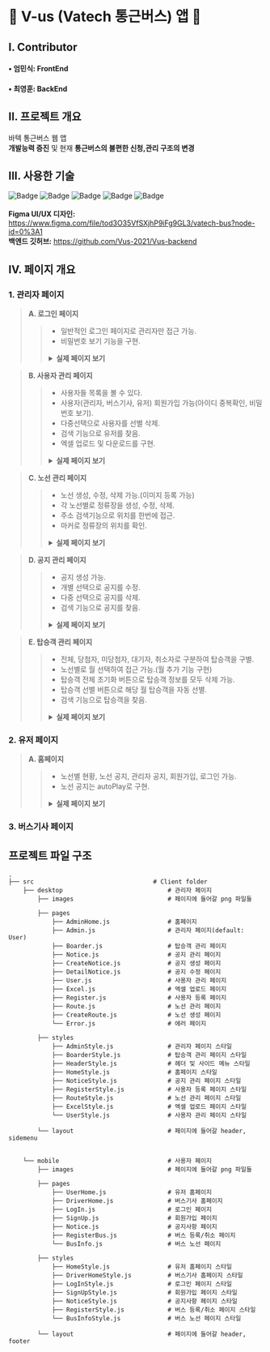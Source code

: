 # 🚌 V-us (Vatech 통근버스) 앱 🚌
## I. Contributor
#### • 엄민식: FrontEnd
#### • 최영훈: BackEnd

## II. 프로젝트 개요
바텍 통근버스 웹 앱  
<strong>개발능력 증진</strong> 및 현재 <strong>통근버스의 불편한 신청,관리 구조의 변경</strong>

## III. 사용한 기술
![Badge](https://img.shields.io/badge/platform-web-yellow) ![Badge](https://img.shields.io/badge/library-React%2C%20Apollo-blue) ![Badge](https://img.shields.io/badge/library-react--hook--form-orange) ![Badge](https://img.shields.io/badge/library-Material--ui%2C%20Dayjs%2C%20react--swipeable--views-red) ![Badge](https://img.shields.io/badge/database-dynamoDB-brightgreen)<br/><br/>
<strong>Figma UI/UX 디자인:</strong> https://www.figma.com/file/tod3O35VfSXjhP9iFg9GL3/vatech-bus?node-id=0%3A1<br/>
<strong>백엔드 깃허브:</strong>  https://github.com/Vus-2021/Vus-backend


## IV. 페이지 개요
### 1. 관리자 페이지
> <strong>A. 로그인 페이지</strong>
>> - 일반적인 로그인 페이지로 관리자만 접근 가능.  
>> - 비밀번호 보기 기능을 구현.  
>> <details><summary><strong>실제 페이지 보기</strong></summary>
>> <div markdown="1"><img width="1200" src=https://user-images.githubusercontent.com/46717432/114361231-db41bd00-9bb0-11eb-9dc7-16b5fba2743c.png>


> <strong>B. 사용자 관리 페이지</strong>
>> - 사용자들 목록을 볼 수 있다.  
>> - 사용자(관리자, 버스기사, 유저) 회원가입 가능(아이디 중복확인, 비밀번호 보기).  
>> - 다중선택으로 사용자를 선별 삭제.  
>> - 검색 기능으로 유저를 찾음.  
>> - 엑셀 업로드 및 다운로드를 구현. 
>> <details><summary><strong>실제 페이지 보기</strong></summary>
>> <div markdown="1"><img width="1200" src=https://user-images.githubusercontent.com/46717432/114361361-01fff380-9bb1-11eb-9666-5989c6ba497b.png>
>> <br/><img width="1200" src=https://user-images.githubusercontent.com/46717432/114363209-23fa7580-9bb3-11eb-9e23-5f0b77065c75.png> </div></details>  


> <strong>C. 노선 관리 페이지</strong>
>> - 노선 생성, 수정, 삭제 가능.(이미지 등록 가능)  
>> - 각 노선별로 정류장을 생성, 수정, 삭제.
>> - 주소 검색기능으로 위치를 한번에 접근.  
>> - 마커로 정류장의 위치를 확인.  
>> <details><summary><strong>실제 페이지 보기</strong></summary>
>> <div markdown="1"><img width="1200" src=https://user-images.githubusercontent.com/46717432/114361524-2d82de00-9bb1-11eb-8452-1b60baebeff2.png>
>> <br/><img width="1200" src=https://user-images.githubusercontent.com/46717432/114362167-011b9180-9bb2-11eb-817c-be888ec8918a.png>   
>> <br/><img width="1200" src=https://user-images.githubusercontent.com/46717432/114362054-dc271e80-9bb1-11eb-883a-293c19dd5f7d.png> </div></details>  


> <strong>D. 공지 관리 페이지</strong>
>> - 공지 생성 가능.  
>> - 개별 선택으로 공지를 수정.  
>> - 다중 선택으로 공지를 삭제.  
>> - 검색 기능으로 공지를 찾음.  
>> <details><summary><strong>실제 페이지 보기</strong></summary>
>> <div markdown="1"><img width="1200" src=https://user-images.githubusercontent.com/46717432/114362247-17295200-9bb2-11eb-8540-128de992343e.png>
</div></details>     


> <strong>E. 탑승객 관리 페이지</strong>
>> - 전체, 당첨자, 미당첨자, 대기자, 취소자로 구분하여 탑승객을 구별.  
>> - 노선별로 월 선택하여 접근 가능.(월 추가 기능 구현)  
>> - 탑승객 전체 초기화 버튼으로 탑승객 정보를 모두 삭제 가능.  
>> - 탑승객 선별 버튼으로 해당 월 탑승객을 자동 선별. 
>> - 검색 기능으로 탑승객을 찾음.  
>> <details><summary><strong>실제 페이지 보기</strong></summary>
>> <div markdown="1"><img width="1200" src=https://user-images.githubusercontent.com/46717432/114362519-61aace80-9bb2-11eb-9501-7e07dc0fd058.png>
>> <br/><img width="1200" src=https://user-images.githubusercontent.com/46717432/114362527-640d2880-9bb2-11eb-90dd-8a197a03fd37.png> </div></details>    


### 2. 유저 페이지
> <strong>A. 홈페이지</strong>
>> - 노선별 현황, 노선 공지, 관리자 공지, 회원가입, 로그인 가능.  
>> - 노선 공지는 autoPlay로 구현.  
>> <details><summary><strong>실제 페이지 보기</strong></summary>
>> <div markdown="1"><img width="400" src=https://user-images.githubusercontent.com/46717432/114363579-7f2c6800-9bb3-11eb-95cd-69e65fcf17f1.png></div></details>  


### 3. 버스기사 페이지

## 프로젝트 파일 구조

    .
    ├── src                                 # Client folder
        ├── desktop                             # 관리자 페이지
            ├── images                          # 페이지에 들어갈 png 파일들
        
            ├── pages               
                ├── AdminHome.js                # 홈페이지
                ├── Admin.js                    # 관리자 페이지(default: User)
                ├── Boarder.js                  # 탑승객 관리 페이지
                ├── Notice.js                   # 공지 관리 페이지
                ├── CreateNotice.js             # 공지 생성 페이지
                ├── DetailNotice.js             # 공지 수정 페이지
                ├── User.js                     # 사용자 관리 페이지
                ├── Excel.js                    # 엑셀 업로드 페이지
                ├── Register.js                 # 사용자 등록 페이지
                ├── Route.js                    # 노선 관리 페이지
                ├── CreateRoute.js              # 노선 생성 페이지
                └── Error.js                    # 에러 페이지
            
            ├── styles              
                ├── AdminStyle.js               # 관리자 페이지 스타일
                ├── BoarderStyle.js             # 탑승객 관리 페이지 스타일
                ├── HeaderStyle.js              # 헤더 및 사이드 메뉴 스타일
                ├── HomeStyle.js                # 홈페이지 스타일
                ├── NoticeStyle.js              # 공지 관리 페이지 스타일
                ├── RegisterStyle.js            # 사용자 등록 페이지 스타일
                ├── RouteStyle.js               # 노선 관리 페이지 스타일
                ├── ExcelStyle.js               # 엑셀 업로드 페이지 스타일
                └── UserStyle.js                # 사용자 관리 페이지 스타일
            
            └── layout                          # 페이지에 들어갈 header, sidemenu 
        
        
        └── mobile                              # 사용자 페이지
            ├── images                          # 페이지에 들어갈 png 파일들
        
            ├── pages               
                ├── UserHome.js                 # 유저 홈페이지
                ├── DriverHome.js               # 버스기사 홈페이지
                ├── LogIn.js                    # 로그인 페이지
                ├── SignUp.js                   # 회원가입 페이지
                ├── Notice.js                   # 공지사항 페이지
                ├── RegisterBus.js              # 버스 등록/취소 페이지
                └── BusInfo.js                  # 버스 노선 페이지
            
            ├── styles              
                ├── HomeStyle.js                # 유저 홈페이지 스타일
                ├── DriverHomeStyle.js          # 버스기사 홈페이지 스타일
                ├── LogInStyle.js               # 로그인 페이지 스타일
                ├── SignUpStyle.js              # 회원가입 페이지 스타일
                ├── NoticeStyle.js              # 공지사항 페이지 스타일
                ├── RegisterStyle.js            # 버스 등록/취소 페이지 스타일
                └── BusInfoStyle.js             # 버스 노선 페이지 스타일
            
            └── layout                          # 페이지에 들어갈 header, footer 
        
<br>
